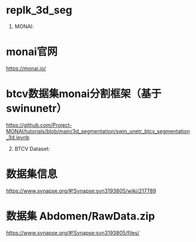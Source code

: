 # replk_3d_seg
1. MONAI:
# monai官网 
https://monai.io/ 
# btcv数据集monai分割框架（基于swinunetr）
https://github.com/Project-MONAI/tutorials/blob/main/3d_segmentation/swin_unetr_btcv_segmentation_3d.ipynb 


2. BTCV Dataset:
# 数据集信息
https://www.synapse.org/#!Synapse:syn3193805/wiki/217789 
# 数据集 Abdomen/RawData.zip
https://www.synapse.org/#!Synapse:syn3193805/files/ 
        
